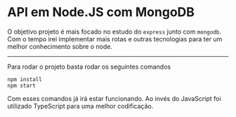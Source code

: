 # API em Node.JS com MongoDB

O objetivo projeto é mais focado no estudo do `express` junto com `mongodb`.
Com o tempo irei implementar mais rotas e outras tecnologias para ter um melhor conhecimento sobre o node.

---

Para rodar o projeto basta rodar os seguintes comandos
```
npm install
npm start
```
Com esses comandos já irá estar funcionando.
Ao invés do JavaScript foi utilizado TypeScript para uma melhor codificação.

